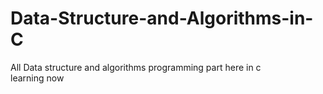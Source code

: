 # Data-Structure-and-Algorithms-in-C
All Data structure and algorithms programming part here in c 
<br>
learning now 
